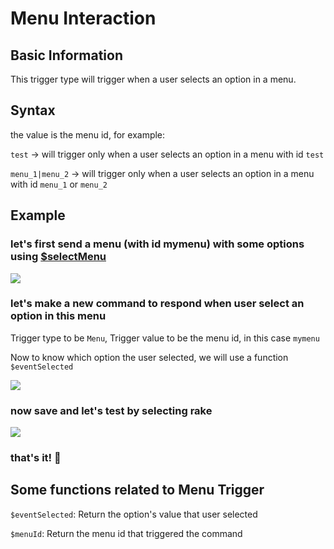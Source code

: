 # Menu Interaction

## Basic Information
This trigger type will trigger when a user selects an option in a menu. 

## Syntax
the value is the menu id, for example:

`test` -> will trigger only when a user selects an option in a menu with id `test`

`menu_1|menu_2` -> will trigger only when a user selects an option in a menu with id `menu_1` or `menu_2`

## Example
### let's first send a menu (with id mymenu) with some options using [$selectMenu](../Text/Components/selectMenu.md)
![](https://i.imgur.com/TqPNG4N.png)

### let's make a new command to respond when user select an option in this menu
Trigger type to be `Menu`, Trigger value to be the menu id, in this case `mymenu`

Now to know which option the user selected, we will use a function `$eventSelected`

![](https://i.imgur.com/G41cLKl.png)

### now save and let's test by selecting rake
![](https://i.imgur.com/ZulHZJz.gif)

### that's it! :tada:

## Some functions related to Menu Trigger
`$eventSelected`:   Return the option's value that user selected

`$menuId`: Return the menu id that triggered the command
